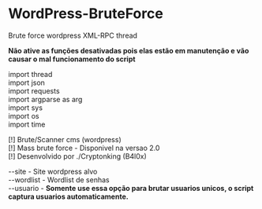 # WordPress-BruteForce
Brute force wordpress XML-RPC thread

<b>Não ative as funções desativadas pois elas estão em manutenção e vão causar o mal funcionamento do script</b>

import thread<br>
import json<br>
import requests<br>
import argparse as arg<br>
import sys<br>
import os<br>
import time

[!] Brute/Scanner cms (wordpress)<br>
[!] Mass brute force - Disponivel na versao 2.0<br>
[!] Desenvolvido por ./Cryptonking (B4l0x)

--site - Site wordpress alvo<br>
--wordlist - Wordlist de senhas<br>
--usuario - <b>Somente use essa opção para brutar usuarios unicos, o script captura usuarios automaticamente.</b>

